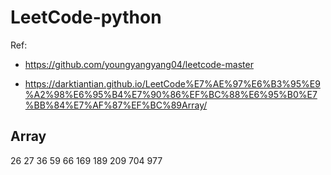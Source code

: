 # LeetCode-python

Ref: 
* https://github.com/youngyangyang04/leetcode-master

* https://darktiantian.github.io/LeetCode%E7%AE%97%E6%B3%95%E9%A2%98%E6%95%B4%E7%90%86%EF%BC%88%E6%95%B0%E7%BB%84%E7%AF%87%EF%BC%89Array/

## Array
26
27
36
59
66
169
189
209
704
977
